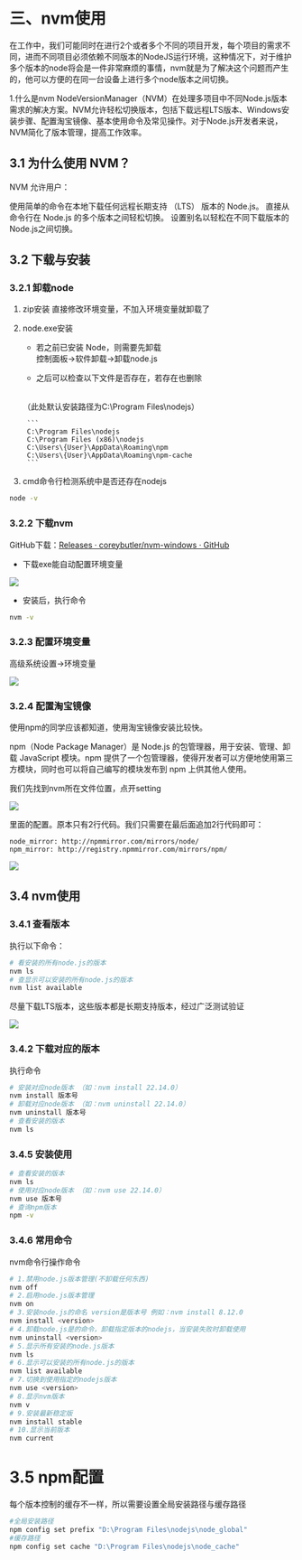 # 三、nvm使用

在工作中，我们可能同时在进行2个或者多个不同的项目开发，每个项目的需求不同，进而不同项目必须依赖不同版本的NodeJS运行环境，这种情况下，对于维护多个版本的node将会是一件非常麻烦的事情，nvm就是为了解决这个问题而产生的，他可以方便的在同一台设备上进行多个node版本之间切换。


1.什么是nvm
NodeVersionManager（NVM）在处理多项目中不同Node.js版本需求的解决方案。NVM允许轻松切换版本，包括下载远程LTS版本、Windows安装步骤、配置淘宝镜像、基本使用命令及常见操作。对于Node.js开发者来说，NVM简化了版本管理，提高工作效率。

## 3.1 为什么使用 NVM？

NVM 允许用户：

使用简单的命令在本地下载任何远程长期支持 （LTS） 版本的 Node.js。
直接从命令行在 Node.js 的多个版本之间轻松切换。
设置别名以轻松在不同下载版本的 Node.js之间切换。

## 3.2 下载与安装

### 3.2.1 卸载node

1. zip安装
直接修改环境变量，不加入环境变量就卸载了

2. node.exe安装
    -  若之前已安装 Node，则需要先卸载
    <br>    控制面板->软件卸载->卸载node.js

    - 之后可以检查以下文件是否存在，若存在也删除

    <br>   （此处默认安装路径为C:\Program Files\nodejs）

        ```
        C:\Program Files\nodejs
        C:\Program Files (x86)\nodejs
        C:\Users\{User}\AppData\Roaming\npm
        C:\Users\{User}\AppData\Roaming\npm-cache
        ```

3. cmd命令行检测系统中是否还存在nodejs

```sh
node -v
```

### 3.2.2 下载nvm

GitHub下载：[Releases · coreybutler/nvm-windows · GitHub](https://github.com/coreybutler/nvm-windows/releases)

- 下载exe能自动配置环境变量 

![](/backend/node/npm/001.png)

- 安装后，执行命令

```sh
nvm -v
```

### 3.2.3 配置环境变量

高级系统设置->环境变量

![](/backend/node/npm/002.png)


### 3.2.4 配置淘宝镜像
使用npm的同学应该都知道，使用淘宝镜像安装比较快。

npm（Node Package Manager）是 Node.js 的包管理器，用于安装、管理、卸载 JavaScript 模块。npm 提供了一个包管理器，使得开发者可以方便地使用第三方模块，同时也可以将自己编写的模块发布到 npm 上供其他人使用。

我们先找到nvm所在文件位置，点开setting

![](/backend/node/npm/003.png)


里面的配置。原本只有2行代码。我们只需要在最后面追加2行代码即可：

```
node_mirror: http://npmmirror.com/mirrors/node/
npm_mirror: http://registry.npmmirror.com/mirrors/npm/
```

![](/backend/node/npm/004.png)


## 3.4 nvm使用


### 3.4.1 查看版本
执行以下命令：

```sh
# 看安装的所有node.js的版本
nvm ls                     
# 查显示可以安装的所有node.js的版本
nvm list available       
```

尽量下载LTS版本，这些版本都是长期支持版本，经过广泛测试验证

![](/backend/node/npm/005.png)

### 3.4.2 下载对应的版本

执行命令

```sh
# 安装对应node版本 （如：nvm install 22.14.0） 
nvm install 版本号  
# 卸载对应node版本 （如：nvm uninstall 22.14.0） 
nvm uninstall 版本号    
# 查看安装的版本
nvm ls
```

### 3.4.5 安装使用

```sh
# 查看安装的版本
nvm ls
# 使用对应node版本 （如：nvm use 22.14.0） 
nvm use 版本号  
# 查询npm版本
npm -v
```

### 3.4.6 常用命令

nvm命令行操作命令

```sh
# 1.禁用node.js版本管理(不卸载任何东西)
nvm off
# 2.启用node.js版本管理
nvm on
# 3.安装node.js的命名 version是版本号 例如：nvm install 8.12.0
nvm install <version>
# 4.卸载node.js是的命令，卸载指定版本的nodejs，当安装失败时卸载使用
nvm uninstall <version>
# 5.显示所有安装的node.js版本
nvm ls 
# 6.显示可以安装的所有node.js的版本
nvm list available
# 7.切换到使用指定的nodejs版本
nvm use <version>
# 8.显示nvm版本
nvm v
# 9.安装最新稳定版
nvm install stable   
# 10.显示当前版本
nvm current 

```

# 3.5 npm配置

每个版本控制的缓存不一样，所以需要设置全局安装路径与缓存路径

```sh
#全局安装路径
npm config set prefix "D:\Program Files\nodejs\node_global"
#缓存路径
npm config set cache "D:\Program Files\nodejs\node_cache"
```